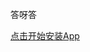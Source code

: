 答呀答

<a href="itms-services://?action=download-manifest&url=https://gitee.com/hanlyjiang/dayada/blob/master/manifest.plist">点击开始安装App</a>